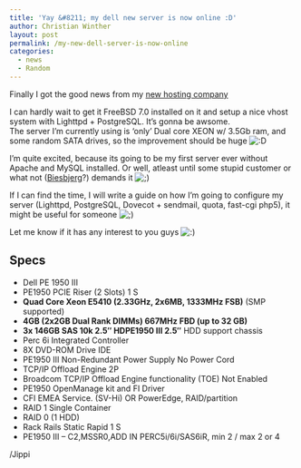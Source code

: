 ```yaml
---
title: 'Yay &#8211; my dell new server is now online :D'
author: Christian Winther
layout: post
permalink: /my-new-dell-server-is-now-online
categories:
  - news
  - Random
---
```

Finally I got the good news from my [new hosting company][1]

I can hardly wait to get it FreeBSD 7.0 installed on it and setup a nice vhost system with Lighttpd + PostgreSQL. It&#8217;s gonna be awsome.  
The server I&#8217;m currently using is &#8216;only&#8217; Dual core XEON w/ 3.5Gb ram, and some random SATA drives, so the improvement should be huge <img src='http://www.cakephp.nu/wp-includes/images/smilies/icon_biggrin.gif' alt=':D' class='wp-smiley' /> 

I&#8217;m quite excited, because its going to be my first server ever without Apache and MySQL installed. Or well, atleast until some stupid customer or what not ([Biesbjerg][2]?) demands it <img src='http://www.cakephp.nu/wp-includes/images/smilies/icon_wink.gif' alt=';)' class='wp-smiley' /> 

If I can find the time, I will write a guide on how I&#8217;m going to configure my server (Lighttpd, PostgreSQL, Dovecot + sendmail, quota, fast-cgi php5), it might be useful for someone <img src='http://www.cakephp.nu/wp-includes/images/smilies/icon_wink.gif' alt=';)' class='wp-smiley' /> 

Let me know if it has any interest to you guys <img src='http://www.cakephp.nu/wp-includes/images/smilies/icon_smile.gif' alt=':)' class='wp-smiley' /> 

## Specs

- Dell PE 1950 III  
- PE1950 PCIE Riser (2 Slots) 1 S  
- **Quad Core Xeon E5410 (2.33GHz, 2x6MB, 1333MHz FSB)** (SMP supported)  
- **4GB (2x2GB Dual Rank DIMMs) 667MHz FBD (up to 32 GB)**  
- **3x 146GB SAS 10k 2.5&#8243; HDPE1950 III 2.5&#8243;** HDD support chassis  
- Perc 6i Integrated Controller  
- 8X DVD-ROM Drive IDE  
- PE1950 III Non-Redundant Power Supply No Power Cord  
- TCP/IP Offload Engine 2P  
- Broadcom TCP/IP Offload Engine functionality (TOE) Not Enabled  
- PE1950 OpenManage kit and FI Driver  
- CFI EMEA Service. (SV-Hi) OR PowerEdge, RAID/partition  
- RAID 1 Single Container  
- RAID 0 (1 HDD)  
- Rack Rails Static Rapid 1 S  
- PE1950 III &#8211; C2,MSSR0,ADD IN PERC5i/6i/SAS6iR, min 2 / max 2 or 4

/Jippi

 [1]: http://www.logiqit.com
 [2]: http://www.kosmosgrafisk.dk